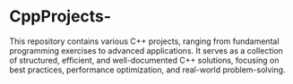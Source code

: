 # CppProjects-
This repository contains various C++ projects, ranging from fundamental programming exercises to advanced applications. It serves as a collection of structured, efficient, and well-documented C++ solutions, focusing on best practices, performance optimization, and real-world problem-solving.
